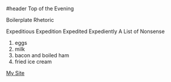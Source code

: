 #header 
Top of the Evening




Boilerplate Rhetoric

Expeditious Expedition Expedited Expediently
A List of Nonsense

1. eggs
2. milk 
3. bacon and boiled ham
4. fried ice cream

[My Site](http://github.com/avnj1984/gh-pages)
